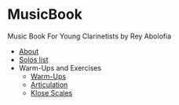 MusicBook
=========

Music Book For Young Clarinetists by Rey Abolofia

+ [About](about.md)
+ [Solos list](solos.md)
+ Warm-Ups and Exercises
  - [Warm-Ups](src/warm-up.pdf)
  - [Articulation](src/articulation.pdf)
  - [Klose Scales](src/klose-scales.pdf)
